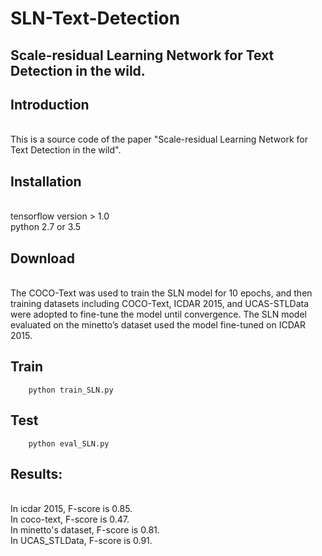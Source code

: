 # SLN-Text-Detection

## Scale-residual Learning Network for Text Detection in the wild.


## Introduction

<br>
This is a source code of the paper "Scale-residual Learning Network for Text Detection in the wild".
<br>

## Installation
<br>
    tensorflow version > 1.0
<br>
    python 2.7 or 3.5 
<br>

## Download

<br>
    The COCO-Text was used to train the SLN model for 10 epochs, and then training datasets including COCO-Text, ICDAR 2015, and UCAS-STLData were adopted to fine-tune the model until convergence. The SLN model evaluated on the minetto’s dataset used the model fine-tuned on ICDAR 2015.
<br>

## Train
        python train_SLN.py


## Test
        python eval_SLN.py 

## Results:
<br>
    In icdar 2015, F-score is 0.85. 
<br>
    In coco-text, F-score is 0.47.
<br>
    In minetto's dataset, F-score is 0.81.
<br>
    In UCAS_STLData, F-score is 0.91.
    
    



